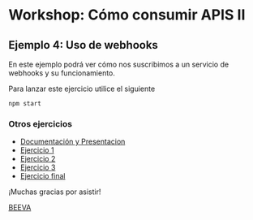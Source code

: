 # Workshop: Cómo consumir APIS II #

## Ejemplo 4: Uso de webhooks

En este ejemplo podrá ver cómo nos suscribimos a un servicio de webhooks y su funcionamiento.

Para lanzar este ejercicio utilice el siguiente

    npm start

### Otros ejercicios
* [Documentación y Presentacion](https://github.com/beeva/beeva-taller-api)
* [Ejercicio 1](https://github.com/beeva/beeva-taller-api/tree/ejemplo-1)
* [Ejercicio 2](https://github.com/beeva/beeva-taller-api/tree/ejemplo-2)
* [Ejercicio 3](https://github.com/beeva/beeva-taller-api/tree/ejemplo-3)
* [Ejercicio final](https://github.com/beeva/beeva-taller-api/tree/ejemplo-final)

¡Muchas gracias por asistir!


[BEEVA](www.beeva.com)
